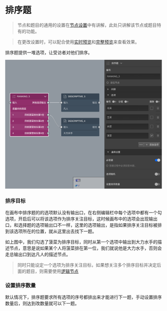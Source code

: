 # 排序题

> 节点和题目的通用的设置在[节点设置](../node-setting/concept.md)中有讲解，此处只讲解该节点或题目特有的功能。

> 在更改设置时，可以配合使用[实时预览](../preview/realtime.md)和[完整预览](../preview/full.md)来查看效果。

排序题提供一堆选项，让受访者对他们排序。

<img src='./images/rank.png' width='600'>

### 排序目标
在画布中排序题的的选项默认没有输出口，在右侧编辑栏中每个选项中都有一个勾选项，开启后可以将该选项作为排序关注目标，这时候画布中的选项会出现输出口，和选择题的选项输出口不一样，这里的选项输出，是指如果排序关注目标被排到该选项所在的位置，就从这里出去找下一题。

如上图中，我们勾选了菠菜为排序目标，同时从第一个选项中输出到大力水手的描述节点，意思是说如果某个人将菠菜排在第一位，我们就说他是大力水手，否则会走总输出口到达凡人的描述节点。

> 同时只能设定一个选项为排序关注目标，如果想关注多个排序目标并决定后面的题目，则需要使用[逻辑节点](./logic.md)


### 设置排序数量
默认情况下，排序题要求所有选项的序号都排出来才能进行下一题，手动设置排序数量后，则达到改数量就可以下一题。
